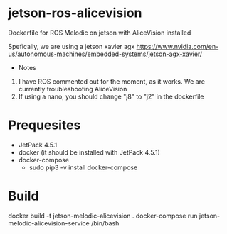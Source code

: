 # jetson-ros-alicevision
Dockerfile for ROS Melodic on jetson with AliceVision installed

Spefically, we are using a jetson xavier agx
https://www.nvidia.com/en-us/autonomous-machines/embedded-systems/jetson-agx-xavier/

* Notes
1. I have ROS commented out for the moment, as it works.  We are currently troubleshooting AliceVision
2. If using a nano, you should change "j8" to "j2" in the dockerfile


# Prequesites
* JetPack 4.5.1
* docker (it should be installed with JetPack 4.5.1)
* docker-compose 
  * sudo pip3 -v install docker-compose

# Build
docker build -t jetson-melodic-alicevision .
docker-compose run jetson-melodic-alicevision-service /bin/bash
